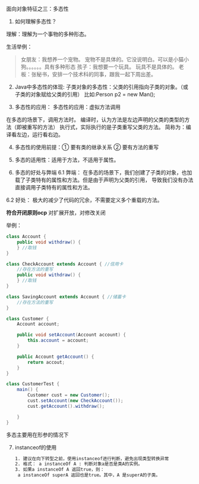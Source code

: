 面向对象特征之三：多态性

1. 如何理解多态性？

理解：理解为一个事物的多种形态。

生活举例：
> 女朋友：我想养一个宠物。 宠物不是具体的。它没说明白。可以是小猫小狗。。。。。。具有多种形态
> 孩子：我想要一个玩具。 玩具不是具体的。
> 老板：张秘书，安排一个技术科的同事，跟我一起下周出差。

2. Java中多态性的体现:
   子类对象的多态性：父类的引用指向子类的对象。（或子类的对象赋给父类的引用）
   比如:Person p2 = new Man();

3. 多态性的应用：
   多态性的应用：虚拟方法调用

在多态的场景下，调用方法时。
编译时，认为方法是左边声明的父类的类型的方法（即被重写的方法）
执行式，实际执行的是子类重写父类的方法。
简称为：编译看左边，运行看右边。

4. 多态性的使用前提：① 要有类的继承关系 ② 要有方法的重写


5. 多态的适用性：适用于方法，不适用于属性。


6. 多态的好处与弊端
   6.1 弊端：
   在多态的场景下，我们创建了子类的对象，也加载了子类特有的属性和方法。但是由于声明为父类的引用，
   导致我们没有办法直接调用子类特有的属性和方法。

6.2 好处：
极大的减少了代码的冗余，不需要定义多个重载的方法。

**符合开闭原则ocp**
对扩展开放，对修改关闭

举例：

```java
class Account {
    public void withdraw() {
    } //取钱
}

class CheckAccount extends Account { //信用卡
    //存在方法的重写
    public void withdraw() {
    } //取钱
}

class SavingAccount extends Account { //储蓄卡
    //存在方法的重写
}
```

```java
class Customer {
    Account account;

    public void setAccount(Account account) {
        this.account = account;
    }

    public Account getAccount() {
        return accout;
    }
}

class CustomerTest {
    main() {
        Customer cust = new Customer();
        cust.setAccount(new CheckAccount());
        cust.getAccount().withdraw();

    }
}
```

多态主要用在形参的情况下

7. instanceof的使用

   ```xml
   1. 建议在向下转型之前，使用instanceof进行判断，避免出现类型转换异常
   2. 格式： a instanceOf A : 判断对象a是否是类A的实例。
   3. 如果a instanceOf A 返回true，则：
   	a instanceOf superA 返回也是true。其中，A 是superA的子类。
   ```

   
